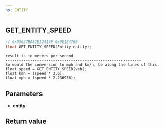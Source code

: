 ```yaml
---
ns: ENTITY
---
```

## GET_ENTITY_SPEED

```c
// 0xD5037BA82E12416F 0x9E1E4798
float GET_ENTITY_SPEED(Entity entity);
```

```
result is in meters per second  
------------------------------------------------------------  
So would the conversion to mph and km/h, be along the lines of this.  
float speed = GET_ENTITY_SPEED(veh);  
float kmh = (speed * 3.6);  
float mph = (speed * 2.236936);  
```

## Parameters
* **entity**: 

## Return value
